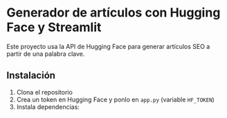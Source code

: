 # Generador de artículos con Hugging Face y Streamlit

Este proyecto usa la API de Hugging Face para generar artículos SEO a partir de una palabra clave.

## Instalación

1. Clona el repositorio  
2. Crea un token en Hugging Face y ponlo en `app.py` (variable `HF_TOKEN`)  
3. Instala dependencias:  
